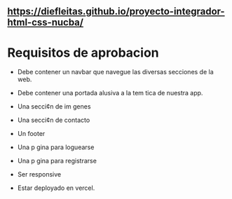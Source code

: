 ## https://diefleitas.github.io/proyecto-integrador-html-css-nucba/

# Requisitos de aprobacion

* Debe contener un navbar que navegue las diversas secciones de la web.
* Debe contener una portada alusiva a la tem tica de nuestra app.
* Una secci¢n de im genes
* Una secci¢n de contacto
* Un footer

* Una p gina para loguearse
* Una p gina para registrarse

* Ser responsive

* Estar deployado en vercel.
